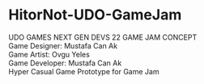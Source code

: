 # HitorNot-UDO-GameJam
UDO GAMES NEXT GEN DEVS 22 GAME JAM CONCEPT <br/>
Game Designer: Mustafa Can Ak <br/>
Game Artist: Ovgu Yeles <br/>
Game Developer: Mustafa Can Ak <br/>
Hyper Casual Game Prototype for Game Jam